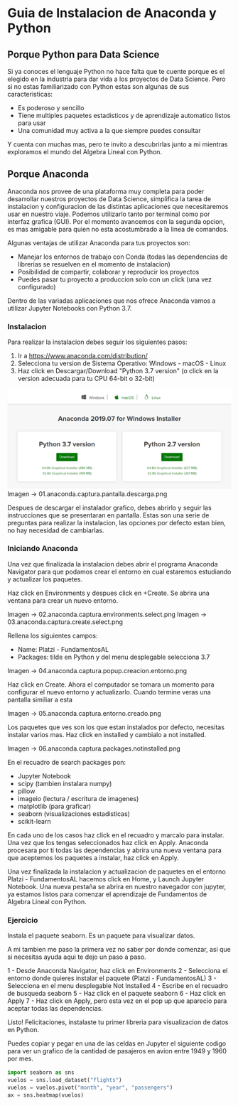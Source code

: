 # Guia de Instalacion de Anaconda y Python

## Porque Python para Data Science
Si ya conoces el lenguaje Python no hace falta que te cuente porque es el elegido en la industria para dar vida a los proyectos de Data Science. Pero si no estas familiarizado con Python estas son algunas de sus caracteristicas:

* Es poderoso y sencillo
* Tiene multiples paquetes estadisticos y de aprendizaje automatico listos para usar
* Una comunidad muy activa a la que siempre puedes consultar

Y cuenta con muchas mas, pero te invito a descubrirlas junto a mi mientras exploramos el mundo del Algebra Lineal con Python.

## Porque Anaconda
Anaconda nos provee de una plataforma muy completa para poder desarrollar nuestros proyectos de Data Science, simplifica la tarea de instalacion y configuracion de las distintas aplicaciones que necesitaremos usar en nuestro viaje. Podemos utilizarlo tanto por terminal como por interfaz grafica (GUI). Por el momento avancemos con la segunda opcion, es mas amigable para quien no esta acostumbrado a la linea de comandos.

Algunas ventajas de utilizar Anaconda para tus proyectos son:
* Manejar los entornos de trabajo con Conda (todas las dependencias de librerias se resuelven en el momento de instalacion)
* Posibilidad de compartir, colaborar y reproducir los proyectos
* Puedes pasar tu proyecto a produccion solo con un click (una vez configurado)

Dentro de las variadas aplicaciones que nos ofrece Anaconda vamos a utilizar Jupyter Notebooks con Python 3.7.

### Instalacion

Para realizar la instalacion debes seguir los siguientes pasos:

1. Ir a https://www.anaconda.com/distribution/
2. Selecciona tu version de Sistema Operativo: Windows - macOS - Linux
3. Haz click en Descargar/Download "Python 3.7 version" (o click en la version adecuada para tu CPU 64-bit o 32-bit)

![Captura Pantalla Descarga Anaconda](imagenes/01.anaconda.captura.pantalla.descarga.png?raw=true "Descarga Instalador Anaconda")
Imagen -> 01.anaconda.captura.pantalla.descarga.png

Despues de descargar el instalador grafico, debes abrirlo y seguir las instrucciones que se presentaran en pantalla. Estas son una serie de preguntas para realizar la instalacion, las opciones por defecto estan bien, no hay necesidad de cambiarlas.

### Iniciando Anaconda

Una vez que finalizada la instalacion debes abrir el programa Anaconda Navigator para que podamos crear el entorno en cual estaremos estudiando y actualizar los paquetes.

Haz click en Environments y despues click en +Create. Se abrira una ventana para crear un nuevo entorno. 

Imagen -> 02.anaconda.captura.environments.select.png
Imagen -> 03.anaconda.captura.create.select.png

Rellena los siguientes campos:

* Name: Platzi - FundamentosAL
* Packages: tilde en Python y del menu desplegable selecciona 3.7

Imagen -> 04.anaconda.captura.popup.creacion.entorno.png

Haz click en Create. Ahora el computador se tomara un momento para configurar el nuevo entorno y actualizarlo. Cuando termine veras una pantalla similiar a esta 

Imagen -> 05.anaconda.captura.entorno.creado.png

Los paquetes que ves son los que estan instalados por defecto, necesitas instalar varios mas. Haz click en installed y cambialo a not installed.

Imagen -> 06.anaconda.captura.packages.notinstalled.png

 En el recuadro de search packages pon:

* Jupyter Notebook
* scipy (tambien instalara numpy)
* pillow
* imageio (lectura / escritura de imagenes)
* matplotlib (para graficar)
* seaborn (visualizaciones estadisticas)
* scikit-learn

En cada uno de los casos haz click en el recuadro y marcalo para instalar. Una vez que los tengas seleccionados haz click en Apply. Anaconda procesara por ti todas las dependencias y abrira una nueva ventana para que aceptemos los paquetes a instalar, haz click en Apply.

Una vez finalizada la instalacion y actualizacion de paquetes en el entorno Platzi - FundamentosAL hacemos click en Home, y Launch Jupyter Notebook. Una nueva pestaña se abrira en nuestro navegador con jupyter, ya estamos listos para comenzar el aprendizaje de Fundamentos de Algebra Lineal con Python.

### Ejercicio

Instala el paquete seaborn. Es un paquete para visualizar datos.

A mi tambien me paso la primera vez no saber por donde comenzar, asi que si necesitas ayuda aqui te dejo un paso a paso.

1 - Desde Anaconda Navigator, haz click en Environments
2 - Selecciona el entorno donde quieres instalar el paquete (Platzi - FundamentosAL)
3 - Selecciona en el menu desplegable Not Installed
4 - Escribe en el recuadro de busqueda seaborn
5 - Haz click en el paquete seaborn
6 - Haz click en Apply
7 - Haz click en Apply, pero esta vez en el pop up que aparecio para aceptar todas las dependencias.

Listo! Felicitaciones, instalaste tu primer libreria para visualizacion de datos en Python.

Puedes copiar y pegar en una de las celdas en Jupyter el siguiente codigo para ver un grafico de la cantidad de pasajeros en avion entre 1949 y 1960 por mes.

```Python
import seaborn as sns
vuelos = sns.load_dataset("flights")
vuelos = vuelos.pivot("month", "year", "passengers")
ax = sns.heatmap(vuelos)
```
